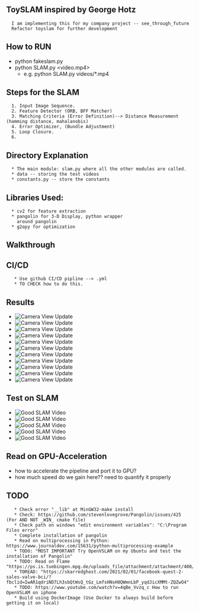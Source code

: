 ## ToySLAM inspired by George Hotz
      I am implementing this for my company project -- see_through_future
      Refactor toyslam for further development

## How to RUN
   * python fakeslam.py
   * python SLAM.py <video.mp4>
     * e.g. python SLAM.py videos/*.mp4

## Steps for the SLAM
      1. Input Image Sequence.
      2. Feature Detector (ORB, BFF Matcher)
      3. Matching Criteria (Error Definition)--> Distance Measurement (hamming distance, mahalanobis)
      4. Error Optimizer, (Bundle Adjustment)
      5. Loop Closure.
      6.

## Directory Explanation
      * The main module: slam.py where all the other modules are called.
      * data -- storing the test videos
      * constants.py -- store the constants

## Libraries Used:
      * cv2 for feature extraction
      * pangolin for 3-D Display, python wrapper
        around pangolin
      * g2opy for optimization

## Walkthrough

##
## CI/CD
       * Use github CI/CD pipline --> .yml
       * TO CHECK how to do this.

## Results
  * ![Camera View Update](documentation/camera001.png)
  * ![Camera View Update](documentation/camera002.png)
  * ![Camera View Update](documentation/camera003.png)
  * ![Camera View Update](documentation/camera004.png)
  * ![Camera View Update](documentation/camera005.png)
  * ![Camera View Update](documentation/camera006.png)
  * ![Camera View Update](documentation/camera007.png)
  * ![Camera View Update](documentation/flow001.png)
  * ![Camera View Update](documentation/flow002.png)
  * ![Camera View Update](documentation/flow003.png)
  * ![Camera View Update](documentation/flow004.png)

## Test on SLAM
   * ![Good SLAM Video](documentation/good_SLAM/good_SLAM_cam001.png)
   * ![Good SLAM Video](documentation/good_SLAM/good_SLAM_cam002.png)
   * ![Good SLAM Video](documentation/good_SLAM/good_SLAM_cam003.png)
   * ![Good SLAM Video](documentation/good_SLAM/good_SLAM_cam004.png)
   * ![Good SLAM Video](documentation/good_SLAM/goodSLAM_vid001.png)

##
## Read on GPU-Acceleration
   * how to accelerate the pipeline and port it to GPU?
   * how much speed do we gain here?? need to quantify it properly


## TODO
       * Check error "__lib" at MinGW32-make install
       * Check: https://github.com/stevenlovegrove/Pangolin/issues/425 (For AND NOT _WIN_ cmake file)
       * Check path on windows "edit environment variables": "C:\Program Files error"
       * Complete installation of pangolin
       * Read on multiprocessing in Python: https://www.journaldev.com/15631/python-multiprocessing-example
       * TODO: "MOST IMPORTANT Try OpenVSLAM on my Ubuntu and test the installation of Pangolin"
       * TODO: Read on Flame "https://ps.is.tuebingen.mpg.de/uploads_file/attachment/attachment/400/paper.pdf"
       * TOREAD: "https://skarredghost.com/2021/02/01/facebook-quest-2-sales-valve-bci/?fbclid=IwAR1qdriND7Lh3sbQtWsQ_tGz_LmfsHNsH0QWmnLbP_yqdJicXMMt-ZQZwO4"
       * TODO: https://www.youtube.com/watch?v=4qBe_Vvzq_c How to run OpenVSLAM on iphone
       * Build using DockerImage (Use Docker to always build before getting it on local)
